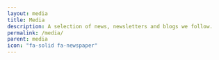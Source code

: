 ```yaml
---
layout: media
title: Media
description: A selection of news, newsletters and blogs we follow.
permalink: /media/
parent: media
icon: "fa-solid fa-newspaper"
---
```

